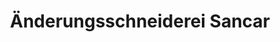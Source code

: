 ---
title: "Änderungsschneiderei Sancar"
url: /wetzlar/aenderungsschneiderei-sancar/
shop: Schneiderei
---